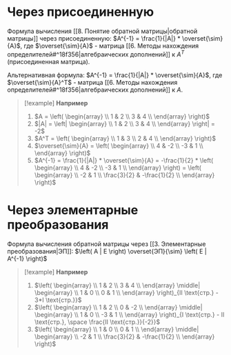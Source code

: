 # Через присоединенную

Формула вычисления [[8. Понятие обратной матрицы|обратной матрицы]] через присоединенную:
$A^{-1} = \frac{1}{|A|} * \overset{\sim}{A}$, где $\overset{\sim}{A}$ - матрица [[6. Методы нахождения определителей#^18f356|алгебраических дополнений]] к $A^T$ (присоединенная матрица).

Альтернативная формула:
$A^{-1} = \frac{1}{|A|} * \overset{\sim}{A}$, где $\overset{\sim}{A}^T$ - матрица [[6. Методы нахождения определителей#^18f356|алгебраических дополнений]] к $A$.

>[!example] **Например**
>1. $A = \left( \begin{array} \\ 1 & 2 \\ 3 & 4 \\ \end{array} \right)$
>2. $|A| = \left| \begin{array} \\ 1 & 2 \\ 3 & 4 \\ \end{array} \right| = -2$
>3. $A^T = \left( \begin{array} \\ 1 & 3 \\ 2 & 4 \\ \end{array} \right)$
>4. $\overset{\sim}{A} = \left( \begin{array} \\ 4 & -2 \\ -3 & 1 \\ \end{array} \right)$
>5. $A^{-1} = \frac{1}{|A|} * \overset{\sim}{A} = -\frac{1}{2} * \left( \begin{array} \\ 4 & -2 \\ -3 & 1 \\ \end{array} \right) = \left( \begin{array} \\ -2 & 1 \\ \frac{3}{2} & -\frac{1}{2} \\ \end{array} \right)$
# Через элементарные преобразования

Формула вычисления обратной матрицы через [[3. Элементарные преобразования|ЭП]]:
$\left( A | E \right) \overset{ЭП}{\sim} \left( E | A^{-1} \right)$

>[!example] **Например**
>
>1. $\left( \begin{array} \\ 1 & 2 \\ 3 & 4 \\ \end{array} \middle| \begin{array} \\ 1 & 0 \\ 0 & 1 \\ \end{array} \right)_{II \text{стр.} - 3*I \text{стр.}}$
>2. $\left( \begin{array} \\ 1 & 2 \\ 0 & -2 \\ \end{array} \middle| \begin{array} \\ 1 & 0 \\ -3 & 1 \\ \end{array} \right)_{I \text{стр.} - II \text{стр.}, \space \frac{II \text{стр.}}{-2}}$
>3. $\left( \begin{array} \\ 1 & 0 \\ 0 & 1 \\ \end{array} \middle| \begin{array} \\ -2 & 1 \\ \frac{3}{2} & -\frac{1}{2} \\ \end{array} \right)$

